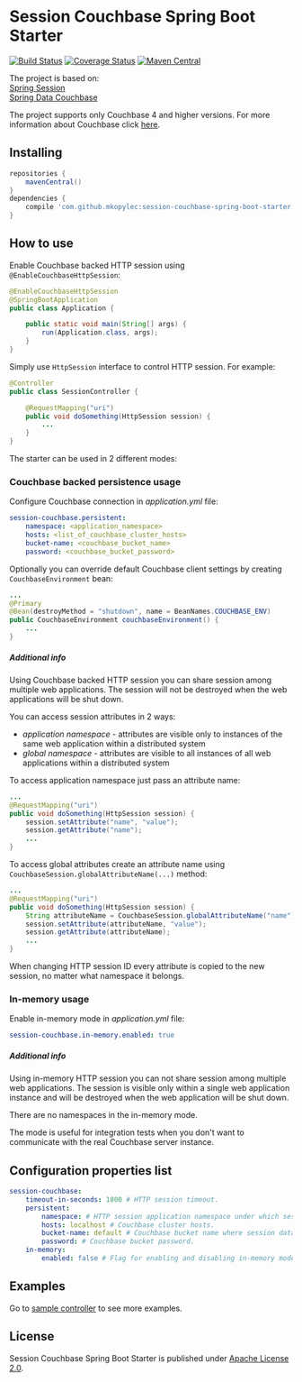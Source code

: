 # Session Couchbase Spring Boot Starter
[![Build Status](https://travis-ci.org/mkopylec/session-couchbase-spring-boot-starter.svg?branch=master)](https://travis-ci.org/mkopylec/session-couchbase-spring-boot-starter)
[![Coverage Status](https://coveralls.io/repos/github/mkopylec/session-couchbase-spring-boot-starter/badge.svg?branch=master)](https://coveralls.io/github/mkopylec/session-couchbase-spring-boot-starter?branch=master)
[![Maven Central](https://maven-badges.herokuapp.com/maven-central/com.github.mkopylec/session-couchbase-spring-boot-starter/badge.svg?style=flat)](https://maven-badges.herokuapp.com/maven-central/com.github.mkopylec/session-couchbase-spring-boot-starter)

The project is based on:  
[Spring Session](http://projects.spring.io/spring-session/)  
[Spring Data Couchbase](http://projects.spring.io/spring-data-couchbase/)  

The project supports only Couchbase 4 and higher versions. For more information about Couchbase click [here](http://www.couchbase.com/).

## Installing

```gradle
repositories {
    mavenCentral()
}
dependencies {
    compile 'com.github.mkopylec:session-couchbase-spring-boot-starter:1.1.3'
}
```

## How to use
Enable Couchbase backed HTTP session using `@EnableCouchbaseHttpSession`:

```java
@EnableCouchbaseHttpSession
@SpringBootApplication
public class Application {

    public static void main(String[] args) {
        run(Application.class, args);
    }
}
```

Simply use `HttpSession` interface to control HTTP session. For example:

```java
@Controller
public class SessionController {

    @RequestMapping("uri")
    public void doSomething(HttpSession session) {
        ...
    }
}
```

The starter can be used in 2 different modes:

### Couchbase backed persistence usage
Configure Couchbase connection in _application.yml_ file:

```yaml
session-couchbase.persistent:
    namespace: <application_namespace>
    hosts: <list_of_couchbase_cluster_hosts>
    bucket-name: <couchbase_bucket_name>
    password: <couchbase_bucket_password>
```

Optionally you can override default Couchbase client settings by creating `CouchbaseEnvironment` bean:

```java
...
@Primary
@Bean(destroyMethod = "shutdown", name = BeanNames.COUCHBASE_ENV)
public CouchbaseEnvironment couchbaseEnvironment() {
    ...
}
```

##### Additional info
Using Couchbase backed HTTP session you can share session among multiple web applications.
The session will not be destroyed when the web applications will be shut down.

You can access session attributes in 2 ways:
 - _application namespace_ - attributes are visible only to instances of the same web application within a distributed system
 - _global namespace_ - attributes are visible to all instances of all web applications within a distributed system
 
To access application namespace just pass an attribute name:

```java
...
@RequestMapping("uri")
public void doSomething(HttpSession session) {
    session.setAttribute("name", "value");
    session.getAttribute("name");
    ...
}
```

To access global attributes create an attribute name using `CouchbaseSession.globalAttributeName(...)` method:

```java
...
@RequestMapping("uri")
public void doSomething(HttpSession session) {
    String attributeName = CouchbaseSession.globalAttributeName("name");
    session.setAttribute(attributeName, "value");
    session.getAttribute(attributeName);
    ...
}
```

When changing HTTP session ID every attribute is copied to the new session, no matter what namespace it belongs.

### In-memory usage
Enable in-memory mode in _application.yml_ file:

```yaml
session-couchbase.in-memory.enabled: true
```

##### Additional info
Using in-memory HTTP session you can not share session among multiple web applications.
The session is visible only within a single web application instance and will be destroyed when the web application will be shut down.

There are no namespaces in the in-memory mode.

The mode is useful for integration tests when you don't want to communicate with the real Couchbase server instance.

## Configuration properties list

```yaml
session-couchbase:
    timeout-in-seconds: 1800 # HTTP session timeout.
    persistent:
        namespace: # HTTP session application namespace under which session data must be stored.
        hosts: localhost # Couchbase cluster hosts.
        bucket-name: default # Couchbase bucket name where session data must be stored.
        password: # Couchbase bucket password.
    in-memory:
        enabled: false # Flag for enabling and disabling in-memory mode.
```

## Examples
Go to [sample controller](https://github.com/mkopylec/session-couchbase-spring-boot-starter/blob/master/src/test/java/com/github/mkopylec/sessioncouchbase/SessionController.java) to see more examples.

## License
Session Couchbase Spring Boot Starter is published under [Apache License 2.0](http://www.apache.org/licenses/LICENSE-2.0).
